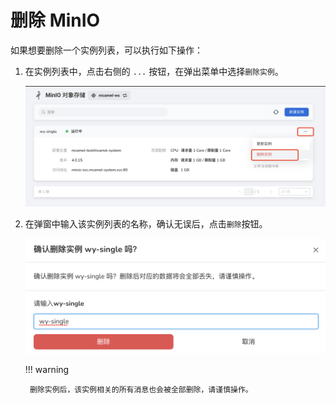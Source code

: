 # 删除 MinIO

如果想要删除一个实例列表，可以执行如下操作：

1. 在实例列表中，点击右侧的 `...` 按钮，在弹出菜单中选择`删除实例`。

    ![](../images/delete01.png)

2. 在弹窗中输入该实例列表的名称，确认无误后，点击`删除`按钮。

    ![](../images/delete02.png)

    !!! warning

        删除实例后，该实例相关的所有消息也会被全部删除，请谨慎操作。
